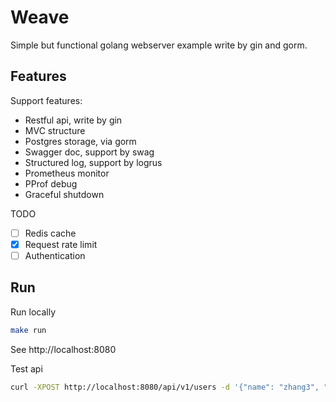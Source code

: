 
# Weave
Simple but functional golang webserver example write by gin and gorm.

## Features
Support features:
- Restful api, write by gin
- MVC structure
- Postgres storage, via gorm
- Swagger doc, support by swag
- Structured log, support by logrus
- Prometheus monitor
- PProf debug
- Graceful shutdown

TODO
- [ ] Redis cache
- [x] Request rate limit
- [ ] Authentication
## Run
Run locally
```bash
make run
```

See http://localhost:8080

Test api
```bash
curl -XPOST http://localhost:8080/api/v1/users -d '{"name": "zhang3", "email": "zhang3@test.com"}'
```
